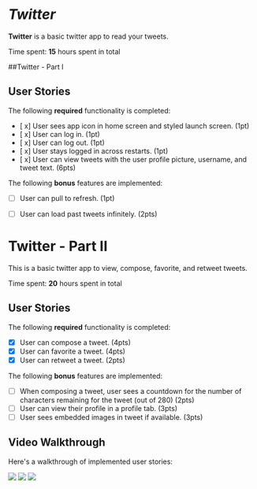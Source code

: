 # *Twitter*

**Twitter** is a basic twitter app to read your tweets.

Time spent: **15** hours spent in total

##Twitter - Part I
## User Stories

The following **required** functionality is completed:

- [ x] User sees app icon in home screen and styled launch screen. (1pt)
- [ x] User can log in. (1pt)
- [ x] User can log out. (1pt)
- [ x] User stays logged in across restarts. (1pt)
- [ x] User can view tweets with the user profile picture, username, and tweet text. (6pts)

The following **bonus** features are implemented:

- [ ] User can pull to refresh. (1pt)
- [ ] User can load past tweets infinitely. (2pts)


# Twitter - Part II

This is a basic twitter app to view, compose, favorite, and retweet tweets.

Time spent: **20** hours spent in total

## User Stories

The following **required** functionality is completed:

- [x] User can compose a tweet. (4pts)
- [x] User can favorite a tweet. (4pts)
- [x] User can retweet a tweet. (2pts)

The following **bonus** features are implemented:

- [ ] When composing a tweet, user sees a countdown for the number of characters remaining for the tweet (out of 280) (2pts)
- [ ] User can view their profile in a profile tab. (3pts)
- [ ] User sees embedded images in tweet if available. (3pts)

## Video Walkthrough

Here's a walkthrough of implemented user stories:

<img src='https://user-images.githubusercontent.com/89062545/155678348-768821bd-a31d-43ec-a172-a0d00393abd3.gif' />

<img src='https://user-images.githubusercontent.com/89062545/155679861-a6d4dfcf-a7da-47e0-ba11-b9f206a3f61c.gif' />

<img src='https://user-images.githubusercontent.com/89062545/155680623-07981cb1-5ccd-42c4-addb-005846677a13.gif' />


